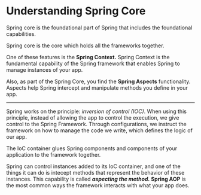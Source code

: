 # Understanding Spring Core

Spring core is the foundational part of Spring that includes the foundational capabilities.

Spring core is the core which holds all the frameworks together.

One of these features is the **Spring Context.** Spring Context is the fundamental capability of the Spring framework that enables Spring to manage instances of your app.

Also, as part of the Spring Core, you find the **Spring Aspects** functionality. Aspects help Spring intercept and manipulate methods you define in your app.

---

Spring works on the principle: _inversion of control (IOC)_. When using this principle, instead of allowing the app to control the execution, we give control to the Spring Framework. Through configurations, we instruct the framework on how to manage the code we write, which defines the logic of our app.

The IoC container glues Spring components and components of your application to the framework together.

Spring can control instances added to its IoC container, and one of the things it can do is intecept methods that represent the behavior of these instances. This capability is called **_aspecting the method._ Spring AOP** is the most common ways the framework interacts with what your app does.
